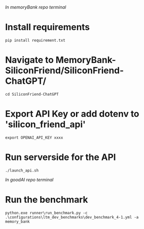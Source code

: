 *In memoryBank repo terminal*
# Install requirements
```pip install requirement.txt```
# Navigate to MemoryBank-SiliconFriend/SiliconFriend-ChatGPT/
```cd SiliconFriend-ChatGPT```
# Export API Key or add dotenv to 'silicon_friend_api'
```export OPENAI_API_KEY xxxx```
# Run serverside for the API
```./launch_api.sh```

*In goodAI repo terminal*
# Run the benchmark
```python.exe runner\run_benchmark.py -c .\configurations\ltm_dev_benchmarks\dev_benchmark_4-1.yml -a memory_bank```
